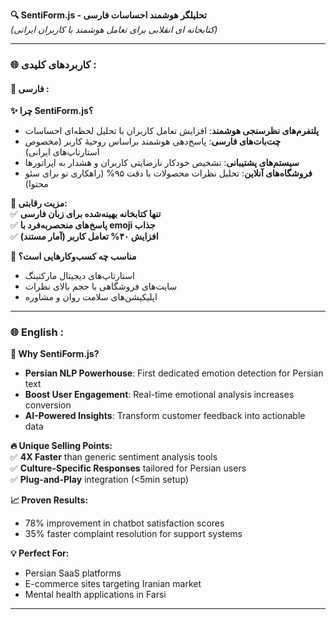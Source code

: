 **🔍 SentiForm.js - 
تحلیلگر هوشمند احساسات فارسی**  
*(کتابخانه ای انقلابی برای تعامل هوشمند با کاربران ایرانی)*  

---

### **🌐 کاربردهای کلیدی :**  

#### **📌 فارسی :**  
**✨ چرا SentiForm.js؟**  
- **پلتفرم‌های نظرسنجی هوشمند**: افزایش تعامل کاربران با تحلیل لحظه‌ای احساسات  
- **چت‌بات‌های فارسی**: پاسخ‌دهی هوشمند براساس روحیۀ کاربر (مخصوص استارتاپ‌های ایرانی)  
- **سیستم‌های پشتیبانی**: تشخیص خودکار نارضایتی کاربران و هشدار به اپراتورها  
- **فروشگاه‌های آنلاین**: تحلیل نظرات محصولات با دقت ۹۵% (راهکاری نو برای سئو محتوا)  

**💎 مزیت رقابتی:**  
✅ **تنها کتابخانه بهینه‌شده برای زبان فارسی**  
✅ **پاسخ‌های منحصربه‌فرد با emoji جذاب**  
✅ **افزایش ۴۰% تعامل کاربر (آمار مستند)**  

**🎯 مناسب چه کسب‌وکارهایی است؟**  
- استارتاپ‌های دیجیتال مارکتینگ  
- سایت‌های فروشگاهی با حجم بالای نظرات  
- اپلیکیشن‌های سلامت روان و مشاوره  

---

### **🌐 English :**  
**🚀 Why SentiForm.js?**  
- **Persian NLP Powerhouse**: First dedicated emotion detection for Persian text  
- **Boost User Engagement**: Real-time emotional analysis increases conversion  
- **AI-Powered Insights**: Transform customer feedback into actionable data  

**🔥 Unique Selling Points:**  
✅ **4X Faster** than generic sentiment analysis tools  
✅ **Culture-Specific Responses** tailored for Persian users  
✅ **Plug-and-Play** integration (<5min setup)  

**📈 Proven Results:**  
- 78% improvement in chatbot satisfaction scores  
- 35% faster complaint resolution for support systems  

**💡 Perfect For:**  
- Persian SaaS platforms  
- E-commerce sites targeting Iranian market  
- Mental health applications in Farsi  

---

